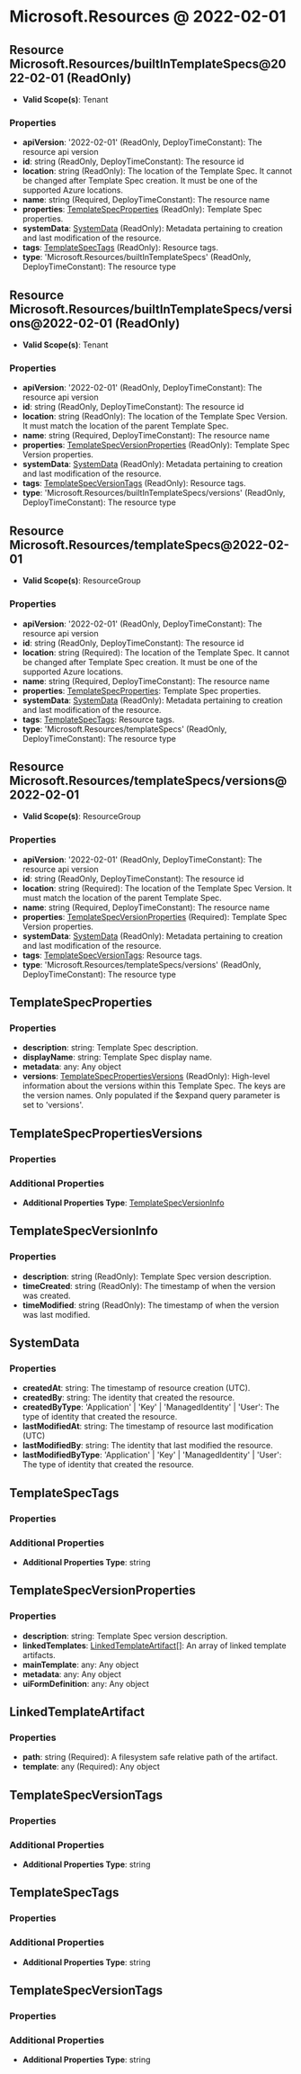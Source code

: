 # Microsoft.Resources @ 2022-02-01

## Resource Microsoft.Resources/builtInTemplateSpecs@2022-02-01 (ReadOnly)
* **Valid Scope(s)**: Tenant
### Properties
* **apiVersion**: '2022-02-01' (ReadOnly, DeployTimeConstant): The resource api version
* **id**: string (ReadOnly, DeployTimeConstant): The resource id
* **location**: string (ReadOnly): The location of the Template Spec. It cannot be changed after Template Spec creation. It must be one of the supported Azure locations.
* **name**: string (Required, DeployTimeConstant): The resource name
* **properties**: [TemplateSpecProperties](#templatespecproperties) (ReadOnly): Template Spec properties.
* **systemData**: [SystemData](#systemdata) (ReadOnly): Metadata pertaining to creation and last modification of the resource.
* **tags**: [TemplateSpecTags](#templatespectags) (ReadOnly): Resource tags.
* **type**: 'Microsoft.Resources/builtInTemplateSpecs' (ReadOnly, DeployTimeConstant): The resource type

## Resource Microsoft.Resources/builtInTemplateSpecs/versions@2022-02-01 (ReadOnly)
* **Valid Scope(s)**: Tenant
### Properties
* **apiVersion**: '2022-02-01' (ReadOnly, DeployTimeConstant): The resource api version
* **id**: string (ReadOnly, DeployTimeConstant): The resource id
* **location**: string (ReadOnly): The location of the Template Spec Version. It must match the location of the parent Template Spec.
* **name**: string (Required, DeployTimeConstant): The resource name
* **properties**: [TemplateSpecVersionProperties](#templatespecversionproperties) (ReadOnly): Template Spec Version properties.
* **systemData**: [SystemData](#systemdata) (ReadOnly): Metadata pertaining to creation and last modification of the resource.
* **tags**: [TemplateSpecVersionTags](#templatespecversiontags) (ReadOnly): Resource tags.
* **type**: 'Microsoft.Resources/builtInTemplateSpecs/versions' (ReadOnly, DeployTimeConstant): The resource type

## Resource Microsoft.Resources/templateSpecs@2022-02-01
* **Valid Scope(s)**: ResourceGroup
### Properties
* **apiVersion**: '2022-02-01' (ReadOnly, DeployTimeConstant): The resource api version
* **id**: string (ReadOnly, DeployTimeConstant): The resource id
* **location**: string (Required): The location of the Template Spec. It cannot be changed after Template Spec creation. It must be one of the supported Azure locations.
* **name**: string (Required, DeployTimeConstant): The resource name
* **properties**: [TemplateSpecProperties](#templatespecproperties): Template Spec properties.
* **systemData**: [SystemData](#systemdata) (ReadOnly): Metadata pertaining to creation and last modification of the resource.
* **tags**: [TemplateSpecTags](#templatespectags): Resource tags.
* **type**: 'Microsoft.Resources/templateSpecs' (ReadOnly, DeployTimeConstant): The resource type

## Resource Microsoft.Resources/templateSpecs/versions@2022-02-01
* **Valid Scope(s)**: ResourceGroup
### Properties
* **apiVersion**: '2022-02-01' (ReadOnly, DeployTimeConstant): The resource api version
* **id**: string (ReadOnly, DeployTimeConstant): The resource id
* **location**: string (Required): The location of the Template Spec Version. It must match the location of the parent Template Spec.
* **name**: string (Required, DeployTimeConstant): The resource name
* **properties**: [TemplateSpecVersionProperties](#templatespecversionproperties) (Required): Template Spec Version properties.
* **systemData**: [SystemData](#systemdata) (ReadOnly): Metadata pertaining to creation and last modification of the resource.
* **tags**: [TemplateSpecVersionTags](#templatespecversiontags): Resource tags.
* **type**: 'Microsoft.Resources/templateSpecs/versions' (ReadOnly, DeployTimeConstant): The resource type

## TemplateSpecProperties
### Properties
* **description**: string: Template Spec description.
* **displayName**: string: Template Spec display name.
* **metadata**: any: Any object
* **versions**: [TemplateSpecPropertiesVersions](#templatespecpropertiesversions) (ReadOnly): High-level information about the versions within this Template Spec. The keys are the version names. Only populated if the $expand query parameter is set to 'versions'.

## TemplateSpecPropertiesVersions
### Properties
### Additional Properties
* **Additional Properties Type**: [TemplateSpecVersionInfo](#templatespecversioninfo)

## TemplateSpecVersionInfo
### Properties
* **description**: string (ReadOnly): Template Spec version description.
* **timeCreated**: string (ReadOnly): The timestamp of when the version was created.
* **timeModified**: string (ReadOnly): The timestamp of when the version was last modified.

## SystemData
### Properties
* **createdAt**: string: The timestamp of resource creation (UTC).
* **createdBy**: string: The identity that created the resource.
* **createdByType**: 'Application' | 'Key' | 'ManagedIdentity' | 'User': The type of identity that created the resource.
* **lastModifiedAt**: string: The timestamp of resource last modification (UTC)
* **lastModifiedBy**: string: The identity that last modified the resource.
* **lastModifiedByType**: 'Application' | 'Key' | 'ManagedIdentity' | 'User': The type of identity that created the resource.

## TemplateSpecTags
### Properties
### Additional Properties
* **Additional Properties Type**: string

## TemplateSpecVersionProperties
### Properties
* **description**: string: Template Spec version description.
* **linkedTemplates**: [LinkedTemplateArtifact](#linkedtemplateartifact)[]: An array of linked template artifacts.
* **mainTemplate**: any: Any object
* **metadata**: any: Any object
* **uiFormDefinition**: any: Any object

## LinkedTemplateArtifact
### Properties
* **path**: string (Required): A filesystem safe relative path of the artifact.
* **template**: any (Required): Any object

## TemplateSpecVersionTags
### Properties
### Additional Properties
* **Additional Properties Type**: string

## TemplateSpecTags
### Properties
### Additional Properties
* **Additional Properties Type**: string

## TemplateSpecVersionTags
### Properties
### Additional Properties
* **Additional Properties Type**: string

